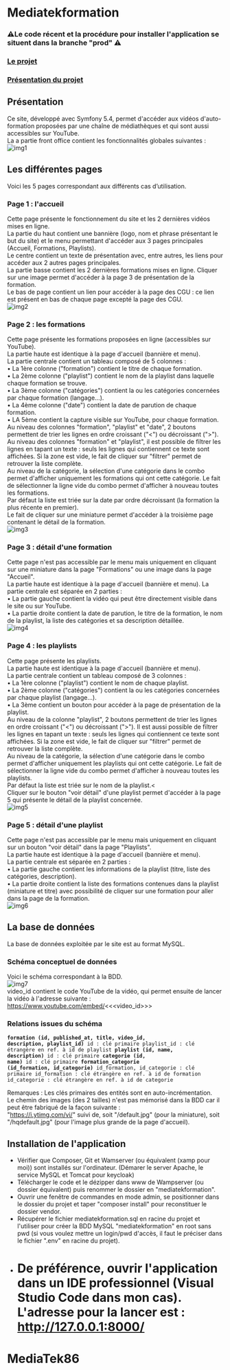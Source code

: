 # Mediatekformation

### ⚠️Le code récent et la procédure pour installer l'application se situent dans la branche "prod" ⚠️

### [Le projet](https://www.mediatekformation.site/)

### [Présentation du projet](https://r4ndomfriday.github.io/PortFolio/pages/mediatekFormation.html)

## Présentation

Ce site, développé avec Symfony 5.4, permet d'accéder aux vidéos d'auto-formation proposées par une chaîne de médiathèques et qui sont aussi accessibles sur YouTube.  
La a partie front office contient les fonctionnalités globales suivantes :  
![img1](https://github.com/CNED-SLAM/mediatekformation/assets/100127886/eed72688-c9e5-4509-ab44-7309d3e86041)

## Les différentes pages

Voici les 5 pages correspondant aux différents cas d’utilisation.

### Page 1 : l'accueil

Cette page présente le fonctionnement du site et les 2 dernières vidéos mises en ligne.  
La partie du haut contient une bannière (logo, nom et phrase présentant le but du site) et le menu permettant d'accéder aux 3 pages principales (Accueil, Formations, Playlists).  
Le centre contient un texte de présentation avec, entre autres, les liens pour accéder aux 2 autres pages principales.  
La partie basse contient les 2 dernières formations mises en ligne. Cliquer sur une image permet d'accéder à la page 3 de présentation de la formation.  
Le bas de page contient un lien pour accéder à la page des CGU : ce lien est présent en bas de chaque page excepté la page des CGU.<br>
![img2](https://github.com/CNED-SLAM/mediatekformation/assets/100127886/9168058b-7e21-4dc9-a6b8-d6299f5b16c9)

### Page 2 : les formations

Cette page présente les formations proposées en ligne (accessibles sur YouTube).<br>
La partie haute est identique à la page d'accueil (bannière et menu).<br>
La partie centrale contient un tableau composé de 5 colonnes :<br>
• La 1ère colonne ("formation") contient le titre de chaque formation.<br>
• La 2ème colonne ("playlist") contient le nom de la playlist dans laquelle chaque formation se trouve.<br>
• La 3ème colonne ("catégories") contient la ou les catégories concernées par chaque formation (langage…).<br>
• La 4ème colonne ("date") contient la date de parution de chaque formation.<br>
• LA 5ème contient la capture visible sur YouTube, pour chaque formation.<br>
Au niveau des colonnes "formation", "playlist" et "date", 2 boutons permettent de trier les lignes en ordre croissant ("<") ou décroissant (">").  
Au niveau des colonnes "formation" et "playlist", il est possible de filtrer les lignes en tapant un texte : seuls les lignes qui contiennent ce texte sont affichées. Si la zone est vide, le fait de cliquer sur "filtrer" permet de retrouver la liste complète.  
Au niveau de la catégorie, la sélection d'une catégorie dans le combo permet d'afficher uniquement les formations qui ont cette catégorie. Le fait de sélectionner la ligne vide du combo permet d'afficher à nouveau toutes les formations.<br>
Par défaut la liste est triée sur la date par ordre décroissant (la formation la plus récente en premier).<br>
Le fait de cliquer sur une miniature permet d'accéder à la troisième page contenant le détail de la formation.<br>
![img3](https://github.com/CNED-SLAM/mediatekformation/assets/100127886/6744b340-b6a2-41cb-ae43-18b4ba86f29e)

### Page 3 : détail d'une formation

Cette page n'est pas accessible par le menu mais uniquement en cliquant sur une miniature dans la page "Formations" ou une image dans la page "Accueil".  
La partie haute est identique à la page d'accueil (bannière et menu).
La partie centrale est séparée en 2 parties :  
• La partie gauche contient la vidéo qui peut être directement visible dans le site ou sur YouTube.<br>
• La partie droite contient la date de parution, le titre de la formation, le nom de la playlist, la liste des catégories et sa description détaillée.  
![img4](https://github.com/CNED-SLAM/mediatekformation/assets/100127886/6c8b31ef-b650-4b69-8cf9-fbca8f340cde)

### Page 4 : les playlists

Cette page présente les playlists.  
La partie haute est identique à la page d'accueil (bannière et menu).  
La partie centrale contient un tableau composé de 3 colonnes :  
• La 1ère colonne ("playlist") contient le nom de chaque playlist.  
• La 2ème colonne ("catégories") contient la ou les catégories concernées par chaque playlist (langage…).  
• La 3ème contient un bouton pour accéder à la page de présentation de la playlist.  
Au niveau de la colonne "playlist", 2 boutons permettent de trier les lignes en ordre croissant ("<") ou décroissant (">"). Il est aussi possible de filtrer les lignes en tapant un texte : seuls les lignes qui contiennent ce texte sont affichées. Si la zone est vide, le fait de cliquer sur "filtrer" permet de retrouver la liste complète.  
Au niveau de la catégorie, la sélection d'une catégorie dans le combo permet d'afficher uniquement les playlists qui ont cette catégorie. Le fait de sélectionner la ligne vide du combo permet d'afficher à nouveau toutes les playlists.  
Par défaut la liste est triée sur le nom de la playlist.<  
Cliquer sur le bouton "voir détail" d'une playlist permet d'accéder à la page 5 qui présente le détail de la playlist concernée.  
![img5](https://github.com/CNED-SLAM/mediatekformation/assets/100127886/83e4a279-3882-46d2-a7d8-b1b511c184b7)

### Page 5 : détail d'une playlist

Cette page n'est pas accessible par le menu mais uniquement en cliquant sur un bouton "voir détail" dans la page "Playlists".  
La partie haute est identique à la page d'accueil (bannière et menu).  
La partie centrale est séparée en 2 parties :  
• La partie gauche contient les informations de la playlist (titre, liste des catégories, description).  
• La partie droite contient la liste des formations contenues dans la playlist (miniature et titre) avec possibilité de cliquer sur une formation pour aller dans la page de la formation.  
![img6](https://github.com/CNED-SLAM/mediatekformation/assets/100127886/f72a1d0f-fcc7-4fea-bf91-5a3f301e96db)

## La base de données

La base de données exploitée par le site est au format MySQL.

### Schéma conceptuel de données

Voici le schéma correspondant à la BDD.  
![img7](https://github.com/CNED-SLAM/mediatekformation/assets/100127886/1f1f4c83-5955-4ae9-b2f2-a030055c1d3f)
<br>video_id contient le code YouTube de la vidéo, qui permet ensuite de lancer la vidéo à l'adresse suivante :<br>
https://www.youtube.com/embed/<<<video_id>>>

### Relations issues du schéma

<code><strong>formation (id, published_at, title, video_id, description, playlist_id)</strong>
id : clé primaire
playlist_id : clé étrangère en ref. à id de playlist
<strong>playlist (id, name, description)</strong>
id : clé primaire
<strong>categorie (id, name)</strong>
id : clé primaire
<strong>formation_categorie (id_formation, id_categorie)</strong>
id_formation, id_categorie : clé primaire
id_formation : clé étrangère en ref. à id de formation
id_categorie : clé étrangère en ref. à id de categorie</code>

Remarques :
Les clés primaires des entités sont en auto-incrémentation.  
Le chemin des images (des 2 tailles) n'est pas mémorisé dans la BDD car il peut être fabriqué de la façon suivante :  
"https://i.ytimg.com/vi/" suivi de, soit "/default.jpg" (pour la miniature), soit "/hqdefault.jpg" (pour l'image plus grande de la page d'accueil).

## Installation de l'application

- Vérifier que Composer, Git et Wamserver (ou équivalent (xamp pour moi)) sont installés sur l'ordinateur. (Démarer le server Apache, le service MySQL et Tomcat pour keycloak)
- Télécharger le code et le dézipper dans www de Wampserver (ou dossier équivalent) puis renommer le dossier en "mediatekformation".
- Ouvrir une fenêtre de commandes en mode admin, se positionner dans le dossier du projet et taper "composer install" pour reconstituer le dossier vendor.
- Récupérer le fichier mediatekformation.sql en racine du projet et l'utiliser pour créer la BDD MySQL "mediatekformation" en root sans pwd (si vous voulez mettre un login/pwd d'accès, il faut le préciser dans le fichier ".env" en racine du projet).
- # De préférence, ouvrir l'application dans un IDE professionnel (Visual Studio Code dans mon cas). L'adresse pour la lancer est : http://127.0.0.1:8000/

# MediaTek86
